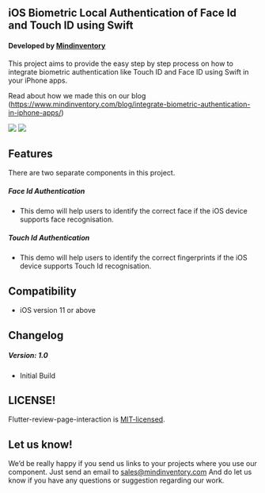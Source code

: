 ## iOS Biometric Local Authentication of Face Id and Touch ID using Swift

#### Developed by [Mindinventory](https://www.mindinventory.com/?utm_source=github)

This project aims to provide the easy step by step process on how to integrate biometric authentication like Touch ID and Face ID using Swift in your iPhone apps. 

Read about how we made this on our blog (https://www.mindinventory.com/blog/integrate-biometric-authentication-in-iphone-apps/)

<img src="https://raw.githubusercontent.com/Mindinventory/BiometricsAuthentication/master/Face-ID.gif" >
<img src="https://raw.githubusercontent.com/Mindinventory/BiometricsAuthentication/master/finger-print.gif" >

## Features
There are two separate components in this project.
##### Face Id Authentication
- This demo will help users to identify the correct face if the iOS device supports face recognisation.
##### Touch Id Authentication
- This demo will help users to identify the correct fingerprints if the iOS device supports Touch Id recognisation.

## Compatibility
- iOS version 11 or above 

## Changelog
##### Version: 1.0
- Initial Build

## LICENSE!
Flutter-review-page-interaction is [MIT-licensed](https://github.com/Mindinventory/BiometricsAuthentication/blob/master/LICENSE).

## Let us know!
We’d be really happy if you send us links to your projects where you use our component. Just send an email to sales@mindinventory.com And do let us know if you have any questions or suggestion regarding our work.
